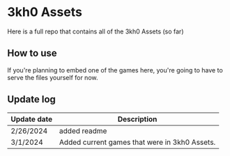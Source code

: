 # 3kh0 Assets
Here is a full repo that contains all of the 3kh0 Assets (so far)
## How to use
If you're planning to embed one of the games here, you're going to have to serve the files yourself for now.
## Update log
| Update date | Description |
| ----------- | ----------- |
| 2/26/2024   | added readme |
| 3/1/2024    | Added current games that were in 3kh0 Assets. |
